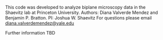 This code was developed to analyze biplane microscopy data in the Shaevitz lab at Princeton University. 
Authors: Diana Valverde Mendez and Benjamin P. Bratton.
PI: Joshua W. Shaevitz
For questions please email diana.valverdemendez@yale.edu

Further information TBD
